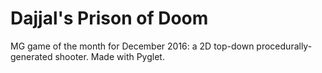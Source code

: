# Dajjal's Prison of Doom
MG game of the month for December 2016: a 2D top-down procedurally-generated shooter. Made with Pyglet.

